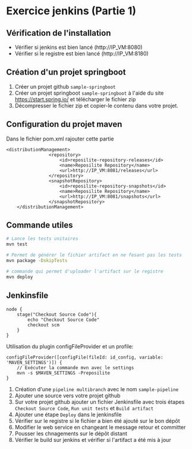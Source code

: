 # Exercice jenkins (Partie 1)
## Vérification de l'installation
* Vérifier si jenkins est bien lancé (http://IP_VM:8080)
* Vérifier si le registre est bien lancé (http://IP_VM:8180)

## Création d'un projet springboot
1) Créer un projet github ```sample-springboot```
2) Créer un projet springboot ```sample-springboot``` à l'aide du site https://start.spring.io/ et télécharger le fichier zip
3) Décompresser le fichier zip et copier-le contenu dans votre projet.

## Configuration du projet maven
Dans le fichier pom.xml rajouter cette partie
```
<distributionManagement>
				<repository>
					<id>reposilite-repository-releases</id>
					<name>Reposilite Repository</name>
					<url>http://IP_VM:8081/releases</url>
				</repository>
				<snapshotRepository>
					<id>reposilite-repository-snapshots</id>
					<name>Reposilite Repository</name>
					<url>http://IP_VM:8081/snapshots</url>
				</snapshotRepository>
	</distributionManagement>
```
## Commande utiles
```sh 
# Lance les tests unitaires
mvn test

# Permet de générer le fichier artifact en ne fesant pas les tests
mvn package -DskipTests

# commande qui permet d'uploader l'artifact sur le registre
mvn deploy 
```
## Jenkinsfile
```
node {
    stage("Checkout Source Code"){
        echo "Checkout Source Code"
        checkout scm
    }
}
```

Utilisation du plugin configFileProvider et un profile:
```
configFileProvider([configFile(fileId: id_config, variable: 'MAVEN_SETTINGS')]) {
    // Exécuter la commande mvn avec le settings
    mvn -s $MAVEN_SETTINGS -Preposilite
}
```

1) Création d'une ```pipeline multibranch``` avec le nom ```sample-pipeline```
2) Ajouter une source vers votre projet github
3) Sur votre projet github ajouter un fichier Jenkinsfile avec trois étapes ```Checkout Source Code```, ```Run unit tests``` et ```Build artifact```
4) Ajouter une étape ```Deploy``` dans le jenkinsfile
5) Vérifier sur le registre si le fichier a bien été ajouté sur le bon dépôt
6) Modifier le web service en changeant le message retour et committer 
7) Pousser les chnagements sur le dépôt distant
8) Vérifier le build sur jenkins et vérifier si l'artifact a été mis à jour


